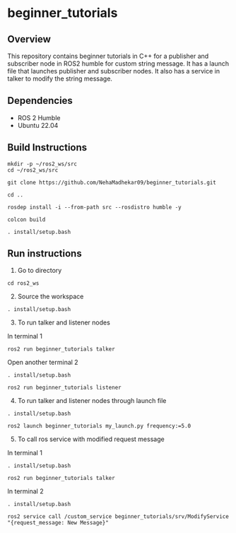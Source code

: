 # beginner_tutorials

## Overview
This repository contains beginner tutorials in C++ for a publisher and subscriber node in ROS2 humble for custom string message. It has a launch file that launches publisher and subscriber nodes. It also has a service in talker to modify the string message.

## Dependencies
* ROS 2 Humble
* Ubuntu 22.04

## Build Instructions
```
mkdir -p ~/ros2_ws/src
cd ~/ros2_ws/src

git clone https://github.com/NehaMadhekar09/beginner_tutorials.git

cd ..

rosdep install -i --from-path src --rosdistro humble -y

colcon build 

. install/setup.bash

```
## Run instructions
1. Go to directory
```
cd ros2_ws
```
2. Source the workspace
```
. install/setup.bash
```
3. To run talker and listener nodes
   
In terminal 1 
```
ros2 run beginner_tutorials talker
```
Open another terminal 2
```
. install/setup.bash
```
```
ros2 run beginner_tutorials listener
```
4. To run talker and listener nodes through launch file
```
. install/setup.bash
```
```
ros2 launch beginner_tutorials my_launch.py frequency:=5.0
```
5. To call ros service with modified request message

In terminal 1
```
. install/setup.bash
```
```
ros2 run beginner_tutorials talker
```

In terminal 2
```
. install/setup.bash
```
```
ros2 service call /custom_service beginner_tutorials/srv/ModifyService "{request_message: New Message}"

```